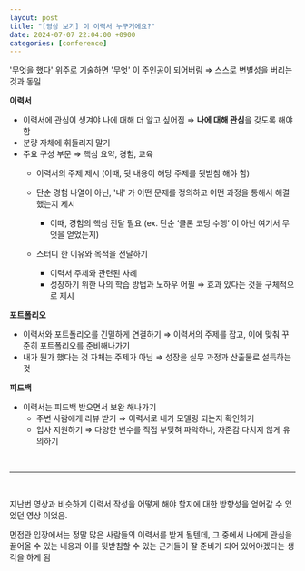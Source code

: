 ```yaml
---
layout: post
title: "[영상 보기] 이 이력서 누구거에요?"
date: 2024-07-07 22:04:00 +0900
categories: [conference]
---
```


'무엇을 했다' 위주로 기술하면 '무엇' 이 주인공이 되어버림 ⇒ 스스로 변별성을 버리는 것과 동일

**이력서**

- 이력서에 관심이 생겨야 나에 대해 더 알고 싶어짐 ⇒ **나에 대해 관심**을 갖도록 해야 함
- 분량 자체에 휘둘리지 말기
- 주요 구성 부문 ⇒ 핵심 요약, 경험, 교육
  - 이력서의 주제 제시 (이때, 뒷 내용이 해당 주제를 뒷받침 해야 함)
  - 단순 경험 나열이 아닌, '내' 가 어떤 문제를 정의하고 어떤 과정을 통해서 해결 했는지 제시
    - 이때, 경험의 핵심 전달 필요 (ex. 단순 ‘클론 코딩 수행’ 이 아닌 여기서 무엇을 얻었는지)

  - 스터디 한 이유와 목적을 전달하기
    - 이력서 주제와 관련된 사례
    - 성장하기 위한 나의 학습 방법과 노하우 어필 ⇒ 효과 있다는 것을 구체적으로 제시

**포트폴리오**

- 이력서와 포트폴리오를 긴밀하게 연결하기 
⇒ 이력서의 주제를 잡고, 이에 맞춰 꾸준히 포트폴리오를 준비해나가기
- 내가 뭔가 했다는 것 자체는 주제가 아님 ⇒ 성장을 실무 과정과 산출물로 설득하는 것

**피드백**

- 이력서는 피드백 받으면서 보완 해나가기
  - 주변 사람에게 리뷰 받기 ⇒ 이력서로 내가 모델링 되는지 확인하기
  - 입사 지원하기 ⇒ 다양한 변수를 직접 부딪혀 파악하나, 자존감 다치지 않게 유의하기

<br/>

---

<br/>

지난번 영상과 비슷하게 이력서 작성을 어떻게 해야 할지에 대한 방향성을 얻어갈 수 있었던 영상 이었음.  

면접관 입장에서는 정말 많은 사람들의 이력서를 받게 될텐데, 그 중에서 나에게 관심을 끌어올 수 있는 내용과 이를 뒷받침할 수 있는 근거들이 잘 준비가 되어 있어야겠다는 생각을 하게 됨